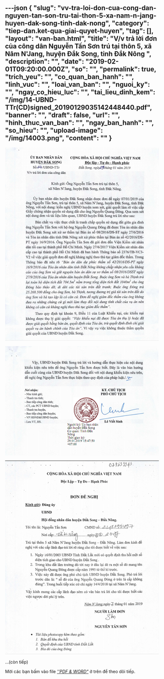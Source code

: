 ---json
{
    "slug": "vv-tra-loi-don-cua-cong-dan-nguyen-tan-son-tru-tai-thon-5-xa-nam-n-jang-huyen-dak-song-tinh-dak-nong",
    "category": "tiep-dan.ket-qua-giai-quyet-huyen",
    "tag": [],
    "layout": "van-ban.html",
    "title": "V/v trả lời đơn của công dân Nguyễn Tấn Sơn trú tại thôn 5, xã Nâm N'Jang, huyện Đắk Song, tỉnh Đắk Nông ",
    "description": "",
    "date": "2019-02-01T09:20:00.000Z",
    "so": "",
    "permalink": true,
    "trich_yeu": "",
    "co_quan_ban_hanh": "",
    "linh_vuc": "",
    "loai_van_ban": "",
    "nguoi_ky": "",
    "ngay_co_hieu_luc": "",
    "tai_lieu_dinh_kem": "/img/14-UBND-TTr(CD)signed_20190129035142448440.pdf",
    "banner": "",
    "draft": false,
    "url": "",
    "hinh_thuc_van_ban": "",
    "ngay_ban_hanh": "",
    "so_hieu": "",
    "upload-image": "/img/14003.png",
    "__content__": ""
}
---
<p><img alt="" src="/img/14001.png" /></p>

<p><img alt="" src="/img/14002.png" /></p>

<p><img alt="" src="/img/14003.png" /></p>

<p>&hellip;(c&ograve;n tiếp)</p>

<p>Mời c&aacute;c bạn&nbsp;bấm v&agrave;o file&nbsp;<u><em>&#39;&#39;PDF &amp; WORD&quot;</em></u>&nbsp;ở tr&ecirc;n để theo d&otilde;i tiếp.</p>
